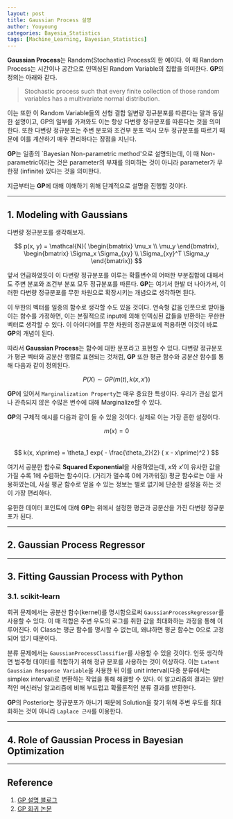 ```yaml
---
layout: post
title: Gaussian Process 설명
author: Youyoung
categories: Bayesia_Statistics
tags: [Machine_Learning, Bayesian_Statistics]
---
```


**Gaussian Process**는 Random(Stochastic) Process의 한 예이다. 이 때 Random Process는 시간이나 공간으로 인덱싱된 Random Variable의 집합을 의미한다. **GP**의 정의는 아래와 같다.  

> Stochastic process such that every finite collection of those random variables has a multivariate normal distribution.

이는 또한 이 Random Variable들의 선형 결합 일변량 정규분포를 따른다는 말과 동일한 설명이고, GP의 일부를 가져와도 이는 항상 다변량 정규분포를 따른다는 것을 의미한다. 또한 다변량 정규분포는 주변 분포와 조건부 분포 역시 모두 정규분포를 따르기 때문에 이를 계산하기 매우 편리하다는 장점을 지닌다.  

**GP**는 일종의 `Bayesian Non-parametric method'으로 설명되는데, 이 때 Non-parametric이라는 것은 parameter의 부재를 의미하는 것이 아니라 parameter가 무한정 (infinite) 있다는 것을 의미한다.  

지금부터는 **GP**에 대해 이해하기 위해 단계적으로 설명을 진행할 것이다.  


---
## 1. Modeling with Gaussians  
다변량 정규분포를 생각해보자. 

$$ p(x, y) = \mathcal{N}( 
    \begin{bmatrix} \mu_x \\ \mu_y \end{bmatrix},
    \begin{bmatrix} \Sigma_x \Sigma_{xy} \\ \Sigma_{xy}^T \Sigma_y \end{bmatrix}) $$  

앞서 언급하였듯이 이 다변량 정규분포를 이루는 확률변수의 어떠한 부분집합에 대해서도 주변 분포와 조건부 분포 모두 정규분포를 따른다. **GP**는 여기서 한발 더 나아가서, 이러한 다변량 정규분포를 무한 차원으로 확장시키는 개념으로 생각하면 된다.  

이 무한의 벡터를 일종의 함수로 생각할 수도 있을 것이다. 연속형 값을 인풋으로 받아들이는 함수를 가정하면, 이는 본질적으로 input에 의해 인덱싱된 값들을 반환하는 무한한 벡터로 생각할 수 있다. 이 아이디어를 무한 차원의 정규분포에 적용하면 이것이 바로 **GP**의 개념이 된다.

따라서 **Gaussian Process**는 함수에 대한 분포라고 표현할 수 있다. 다변량 정규분포가 평균 벡터와 공분산 행렬로 표현되는 것처럼, **GP** 또한 평균 함수와 공분산 함수를 통해 다음과 같이 정의된다.  

$$ P(X) \sim GP(m(t), k(x, x\prime)) $$  

**GP**에 있어서 `Marginalization Property`는 매우 중요한 특성이다. 우리가 관심 없거나 관측되지 않은 수많은 변수에 대해 Marginalize할 수 있다.  

**GP**의 구체적 예시를 다음과 같이 들 수 있을 것이다. 실제로 이는 가장 흔한 설정이다.  

$$ m(x) = 0 $$  
$$ k(x, x\prime) = \theta_1 exp( - \frac{\theta_2}{2} ( x - x\prime)^2 ) $$  

여기서 공분한 함수로 **Squared Exponential**을 사용하였는데, $x$와 $x\prime$이 유사한 값을 가질 수록 1에 수렴하는 함수이다. (거리가 멀수록 0에 가까워짐) 평균 함수로는 0을 사용하였는데, 사실 평균 함수로 얻을 수 있는 정보는 별로 없기에 단순한 설정을 하는 것이 가장 편리하다.  

유한한 데이터 포인트에 대해 **GP**는 위에서 설정한 평균과 공분산을 가진 다변량 정규분포가 된다.  

---
## 2. Gaussian Process Regressor  



---
## 3. Fitting Gaussian Process with Python  
### 3.1. scikit-learn  
회귀 문제에서는 공분산 함수(kernel)를 명시함으로써 `GaussianProcessRegressor`를 사용할 수 있다. 이 때 적합은 주변 우도의 로그를 취한 값을 최대화하는 과정을 통해 이루어진다. 이 Class는 평균 함수를 명시할 수 없는데, 왜냐하면 평균 함수는 0으로 고정되어 있기 때문이다.  

분류 문제에서는 `GaussianProcessClassifier`를 사용할 수 있을 것이다. 언뜻 생각하면 범주형 데이터를 적합하기 위해 정규 분포를 사용하는 것이 이상하다. 이는 `Latent Gaussian Response Variable`을 사용한 뒤 이를 unit interval(다중 분류에서는 simplex interval)로 변환하는 작업을 통해 해결할 수 있다. 이 알고리즘의 결과는 일반적인 머신러닝 알고리즘에 비해 부드럽고 확률론적인 분류 결과를 반환한다.  

**GP**의 Posterior는 정규분포가 아니기 때문에 Solution을 찾기 위해 주변 우도를 최대화하는 것이 아니라 `Laplace 근사`를 이용한다.  



---
## 4. Role of Gaussian Process in Bayesian Optimization  


---
## Reference
1) [GP 설명 블로그](https://blog.dominodatalab.com/fitting-gaussian-process-models-python/)
2) [GP 회귀 논문](https://arxiv.org/abs/1505.02965)



